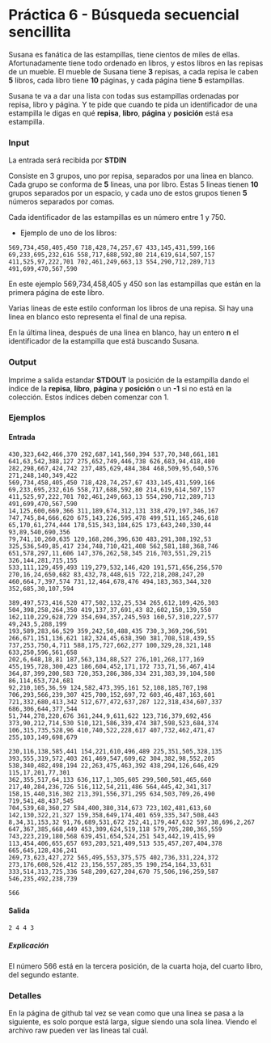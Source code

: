 # Práctica 6 - Búsqueda secuencial sencillita

Susana es fanática de las estampillas, tiene cientos de miles de ellas. Afortunadamente tiene todo ordenado en libros, y estos libros en las repisas de un mueble. El mueble de Susana tiene **3** repisas, a cada repisa le caben **5** libros, cada libro tiene **10** páginas, y cada página tiene **5** estampillas.

Susana te va a dar una lista con todas sus estampillas ordenadas por repisa, libro y página. Y te pide que cuando te pida un identificador de una estampilla le digas en qué **repisa**, **libro**, **página** y **posición** está esa estampilla.

### Input

La entrada será recibida por **STDIN**

Consiste en 3 grupos, uno por repisa, separados por una linea en blanco. Cada grupo se conforma de **5** lineas, una por libro. Estas 5 lineas tienen **10** grupos separados por un espacio, y cada uno de estos grupos tienen **5** números separados por comas.

Cada identificador de las estampillas es un número entre 1 y 750.

 - Ejemplo de uno de los libros:
```
569,734,458,405,450 718,428,74,257,67 433,145,431,599,166 69,233,695,232,616 558,717,688,592,80 214,619,614,507,157 411,525,97,222,701 702,461,249,663,13 554,290,712,289,713 491,699,470,567,590
```
En este ejemplo 569,734,458,405 y 450 son las estampillas que están en la primera página de este libro.

Varias lineas de este estilo conforman los libros de una repisa.
Si hay una linea en blanco esto representa el final de una repisa.

En la última linea, después de una linea en blanco, hay un entero **n** el identificador de la estampilla que está buscando Susana.

### Output

Imprime a salida estandar **STDOUT** la posición de la estampilla dando el índice de la **repisa**, **libro**, **página** y **posición** o un **-1** si no está en la colección. Estos índices deben comenzar con 1.

### Ejemplos

#### Entrada
```
430,323,642,466,370 292,687,141,560,394 537,70,348,661,181 641,63,542,388,127 275,652,749,446,738 626,683,94,418,480 282,298,667,424,742 237,485,629,484,384 468,509,95,640,576 271,248,140,349,422
569,734,458,405,450 718,428,74,257,67 433,145,431,599,166 69,233,695,232,616 558,717,688,592,80 214,619,614,507,157 411,525,97,222,701 702,461,249,663,13 554,290,712,289,713 491,699,470,567,590
14,125,600,669,366 311,189,674,312,131 338,479,197,346,167 747,745,84,666,620 675,143,226,595,478 499,511,165,246,618 65,170,61,274,444 178,515,343,184,625 173,643,240,330,44 93,89,540,690,356
79,741,10,260,635 120,168,206,396,630 483,291,308,192,53 325,536,549,85,417 234,748,710,421,408 562,581,188,368,746 651,578,297,11,606 147,376,262,58,345 216,703,551,29,215 326,144,281,715,155
533,111,129,459,493 119,279,532,146,420 191,571,656,256,570 270,16,24,650,682 83,432,78,448,615 722,218,208,247,20 460,664,7,397,574 731,12,464,678,476 494,183,363,344,320 352,685,30,107,594

389,497,573,416,520 477,502,132,25,534 265,612,109,426,303 504,398,258,264,350 419,137,37,691,43 82,602,150,139,550 162,110,229,628,729 354,694,357,245,593 160,57,310,227,577 49,243,5,288,199
193,589,283,66,529 359,242,50,488,435 730,3,369,296,591 266,671,151,136,621 182,324,45,638,390 381,708,518,439,55 737,253,750,4,711 588,175,727,662,277 100,329,28,321,148 633,250,596,561,658
202,6,648,18,81 187,563,134,88,527 276,101,268,177,169 455,195,728,300,423 186,604,452,171,172 733,71,56,467,414 364,87,399,200,583 720,353,286,386,334 231,383,39,104,580 86,114,653,724,681
92,210,105,36,59 124,582,473,395,161 52,108,185,707,198 706,293,566,239,307 425,700,152,697,72 603,46,487,163,601 721,332,680,413,342 512,677,472,637,287 122,318,434,607,337 686,306,644,377,544
51,744,278,220,676 361,244,9,611,622 123,716,379,692,456 373,90,212,714,530 510,121,586,339,474 387,598,523,684,374 106,315,735,528,96 410,740,522,228,617 407,732,462,471,47 255,103,149,698,679

230,116,138,585,441 154,221,610,496,489 225,351,505,328,135 393,555,319,572,403 261,469,547,609,62 304,382,98,552,205 538,340,482,498,194 22,263,475,463,392 438,294,126,646,429 115,17,201,77,301
362,355,517,64,133 636,117,1,305,605 299,500,501,465,660 217,40,284,236,726 516,112,54,211,486 564,445,42,341,317 158,15,440,316,302 213,391,556,371,295 634,503,709,26,490 719,541,48,437,545
704,539,68,360,27 584,400,380,314,673 723,102,481,613,60 142,130,322,21,327 159,358,649,174,401 659,335,347,508,443 8,34,31,153,32 91,76,689,531,672 252,41,179,447,632 597,38,696,2,267
647,367,385,668,449 453,309,624,519,118 579,705,280,365,559 743,223,219,180,568 639,451,654,524,251 543,442,19,415,99 113,454,406,655,657 693,203,521,409,513 535,457,207,404,378 665,645,128,436,241
269,73,623,427,272 565,495,553,375,575 402,736,331,224,372 273,176,608,526,412 23,156,557,285,35 190,254,164,33,631 333,514,313,725,336 548,209,627,204,670 75,506,196,259,587 546,235,492,238,739

566
```
#### Salida

```
2 4 4 3
```

##### Explicación
El número 566 está en la tercera posición, de la cuarta hoja, del cuarto libro, del segundo estante.

### Detalles
En la página de github tal vez se vean como que una linea se pasa a la siguiente, es solo porque está larga, sigue siendo una sola línea. Viendo el archivo raw pueden ver las lineas tal cuál.
